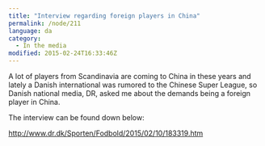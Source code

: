```yaml
---
title: "Interview regarding foreign players in China"
permalink: /node/211
language: da
category:
  - In the media
modified: 2015-02-24T16:33:46Z
---
```


A lot of players from Scandinavia are coming to China in these years and lately a Danish international was rumored to the Chinese Super League, so Danish national media, DR, asked me about the demands being a foreign player in China.

The interview can be found down below:

<http://www.dr.dk/Sporten/Fodbold/2015/02/10/183319.htm>
